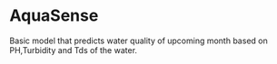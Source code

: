 # AquaSense
Basic model that predicts water quality of upcoming month based on PH,Turbidity and Tds of the water.
